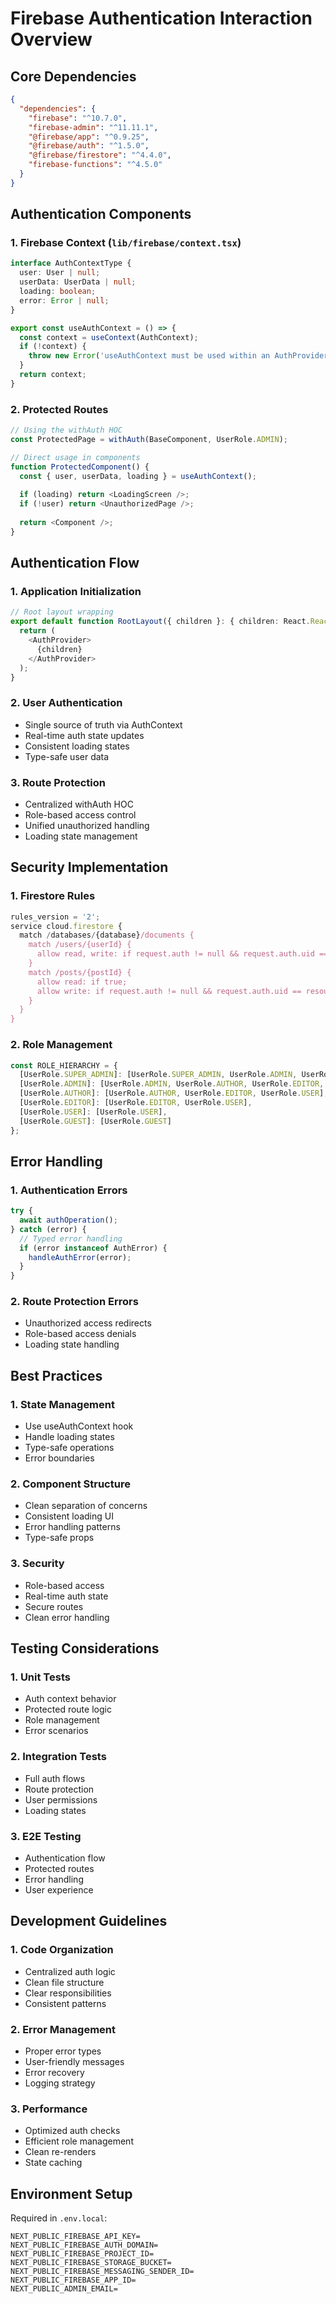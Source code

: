 # Firebase Authentication Interaction Overview

## Core Dependencies
```json
{
  "dependencies": {
    "firebase": "^10.7.0",
    "firebase-admin": "^11.11.1",
    "@firebase/app": "^0.9.25",
    "@firebase/auth": "^1.5.0",
    "@firebase/firestore": "^4.4.0",
    "firebase-functions": "^4.5.0"
  }
}
```

## Authentication Components

### 1. Firebase Context (`lib/firebase/context.tsx`)
```typescript
interface AuthContextType {
  user: User | null;
  userData: UserData | null;
  loading: boolean;
  error: Error | null;
}

export const useAuthContext = () => {
  const context = useContext(AuthContext);
  if (!context) {
    throw new Error('useAuthContext must be used within an AuthProvider');
  }
  return context;
}
```

### 2. Protected Routes
```typescript
// Using the withAuth HOC
const ProtectedPage = withAuth(BaseComponent, UserRole.ADMIN);

// Direct usage in components
function ProtectedComponent() {
  const { user, userData, loading } = useAuthContext();
  
  if (loading) return <LoadingScreen />;
  if (!user) return <UnauthorizedPage />;
  
  return <Component />;
}
```

## Authentication Flow

### 1. Application Initialization
```typescript
// Root layout wrapping
export default function RootLayout({ children }: { children: React.ReactNode }) {
  return (
    <AuthProvider>
      {children}
    </AuthProvider>
  );
}
```

### 2. User Authentication
- Single source of truth via AuthContext
- Real-time auth state updates
- Consistent loading states
- Type-safe user data

### 3. Route Protection
- Centralized withAuth HOC
- Role-based access control
- Unified unauthorized handling
- Loading state management

## Security Implementation

### 1. Firestore Rules
```javascript
rules_version = '2';
service cloud.firestore {
  match /databases/{database}/documents {
    match /users/{userId} {
      allow read, write: if request.auth != null && request.auth.uid == userId;
    }
    match /posts/{postId} {
      allow read: if true;
      allow write: if request.auth != null && request.auth.uid == resource.data.authorId;
    }
  }
}
```

### 2. Role Management
```typescript
const ROLE_HIERARCHY = {
  [UserRole.SUPER_ADMIN]: [UserRole.SUPER_ADMIN, UserRole.ADMIN, UserRole.AUTHOR, UserRole.EDITOR, UserRole.USER],
  [UserRole.ADMIN]: [UserRole.ADMIN, UserRole.AUTHOR, UserRole.EDITOR, UserRole.USER],
  [UserRole.AUTHOR]: [UserRole.AUTHOR, UserRole.EDITOR, UserRole.USER],
  [UserRole.EDITOR]: [UserRole.EDITOR, UserRole.USER],
  [UserRole.USER]: [UserRole.USER],
  [UserRole.GUEST]: [UserRole.GUEST]
};
```

## Error Handling

### 1. Authentication Errors
```typescript
try {
  await authOperation();
} catch (error) {
  // Typed error handling
  if (error instanceof AuthError) {
    handleAuthError(error);
  }
}
```

### 2. Route Protection Errors
- Unauthorized access redirects
- Role-based access denials
- Loading state handling

## Best Practices

### 1. State Management
- Use useAuthContext hook
- Handle loading states
- Type-safe operations
- Error boundaries

### 2. Component Structure
- Clean separation of concerns
- Consistent loading UI
- Error handling patterns
- Type-safe props

### 3. Security
- Role-based access
- Real-time auth state
- Secure routes
- Clean error handling

## Testing Considerations

### 1. Unit Tests
- Auth context behavior
- Protected route logic
- Role management
- Error scenarios

### 2. Integration Tests
- Full auth flows
- Route protection
- User permissions
- Loading states

### 3. E2E Testing
- Authentication flow
- Protected routes
- Error handling
- User experience

## Development Guidelines

### 1. Code Organization
- Centralized auth logic
- Clean file structure
- Clear responsibilities
- Consistent patterns

### 2. Error Management
- Proper error types
- User-friendly messages
- Error recovery
- Logging strategy

### 3. Performance
- Optimized auth checks
- Efficient role management
- Clean re-renders
- State caching

## Environment Setup
Required in `.env.local`:
```
NEXT_PUBLIC_FIREBASE_API_KEY=
NEXT_PUBLIC_FIREBASE_AUTH_DOMAIN=
NEXT_PUBLIC_FIREBASE_PROJECT_ID=
NEXT_PUBLIC_FIREBASE_STORAGE_BUCKET=
NEXT_PUBLIC_FIREBASE_MESSAGING_SENDER_ID=
NEXT_PUBLIC_FIREBASE_APP_ID=
NEXT_PUBLIC_ADMIN_EMAIL=
